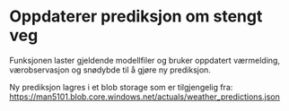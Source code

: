 # Oppdaterer prediksjon om stengt veg

Funksjonen laster gjeldende modellfiler og bruker oppdatert værmelding, værobservasjon og snødybde til å gjøre ny prediksjon.

Ny prediksjon lagres i et blob storage som er tilgjengelig fra:
https://man5101.blob.core.windows.net/actuals/weather_predictions.json


